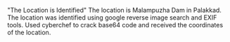 "The Location is Identified"
The location is Malampuzha Dam in Palakkad.
The location was identified using google reverse image search and EXIF tools. Used cyberchef to crack base64 code and received the coordinates of the location.